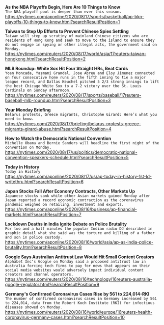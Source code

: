 **As the NBA Playoffs Begin, Here Are 10 Things to Know**\
`The NBA playoff pool is deeper than ever this season.`\
https://nytimes.com/aponline/2020/08/17/sports/basketball/ap-bkn-playoffs-10-things-to-know.html?searchResultPosition=1

**Taiwan to Step Up Efforts to Prevent Chinese Spies Settling**\
`Taiwan will step up scrutiny of mainland Chinese citizens who are residents of Hong Kong and seek to move to the island to ensure they do not engage in spying or other illegal acts, the government said on Monday.`\
https://nytimes.com/reuters/2020/08/17/world/asia/17reuters-taiwan-hongkong.html?searchResultPosition=2

**MLB Roundup: White Sox Hit Four Straight HRs, Beat Cards**\
`Yoan Moncada, Yasmani Grandal, Jose Abreu and Eloy Jimenez connected on four consecutive home runs in the fifth inning to tie a major league record, and Dallas Keuchel pitched 5 2/3 strong innings to lift the host Chicago White Sox to a 7-2 victory over the St. Louis Cardinals on Sunday afternoon.`\
https://nytimes.com/reuters/2020/08/17/sports/baseball/17reuters-baseball-mlb-roundup.html?searchResultPosition=3

**Your Monday Briefing**\
`Belarus protests, Greece migrants, Christophe Girard: Here’s what you need to know.`\
https://nytimes.com/2020/08/17/briefing/belarus-protests-greece-migrants-girard-abuse.html?searchResultPosition=4

**How to Watch the Democratic National Convention**\
`Michelle Obama and Bernie Sanders will headline the first night of the convention on Monday.`\
https://nytimes.com/2020/08/17/us/politics/democratic-national-convention-speakers-schedule.html?searchResultPosition=5

**Today in History**\
`Today in History `\
https://nytimes.com/aponline/2020/08/17/us/ap-today-in-history-1st-ld-writethru.html?searchResultPosition=6

**Japan Stocks Fall After Economy Contracts, Other Markets Up**\
`Japanese stocks sank while other Asian markets gained Monday after Japan reported a record economic contraction as the coronavirus pandemic weighed on retailing, investment and exports.`\
https://nytimes.com/aponline/2020/08/16/business/ap-financial-markets.html?searchResultPosition=7

**Lockdown Deaths in India Ignite Debate on Police Brutality**\
`For two and a half minutes the popular Indian radio DJ described in graphic detail what she said was the torture and killing of a father and son in police custody.`\
https://nytimes.com/aponline/2020/08/16/world/asia/ap-as-india-police-brutality.html?searchResultPosition=8

**Google Says Australian Antitrust Law Would Hit Small Content Creators**\
`Alphabet Inc's Google on Monday said a proposed antitrust law in Australia forcing tech firms to pay for news that appears on their social media websites would adversely impact individual content creators and channel operators.`\
https://nytimes.com/reuters/2020/08/16/technology/16reuters-australia-google-regulator.html?searchResultPosition=9

**Germany's Confirmed Coronavirus Cases Rise by 561 to 224,014-RKI**\
`The number of confirmed coronavirus cases in Germany increased by 561 to 224,014, data from the Robert Koch Institute (RKI) for infectious diseases showed on Monday.`\
https://nytimes.com/reuters/2020/08/16/world/europe/16reuters-health-coronavirus-germany-cases.html?searchResultPosition=10

